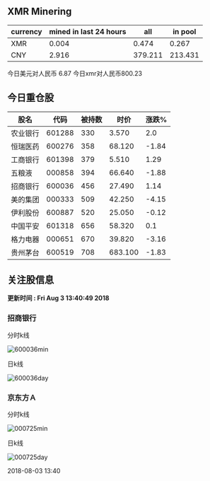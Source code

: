 ## XMR Minering

|currency|mined in last 24 hours|all|in pool|
|---|---|---|---|
|XMR|0.004|0.474|0.267|
|CNY|2.916|379.211|213.431|

今日美元对人民币 6.87	今日xmr对人民币800.23


## 今日重仓股 

|股名|代码|被持数|时价|涨跌%|
|---|---|---|---|---|
|农业银行|601288|330|3.570|2.0|
|恒瑞医药|600276|358|68.120|-1.84|
|工商银行|601398|379|5.510|1.29|
|五粮液|000858|394|66.640|-1.88|
|招商银行|600036|456|27.490|1.14|
|美的集团|000333|509|42.250|-4.15|
|伊利股份|600887|520|25.050|-0.12|
|中国平安|601318|656|58.320|0.1|
|格力电器|000651|670|39.820|-3.16|
|贵州茅台|600519|708|683.100|-1.83|

## 关注股信息
**更新时间 : Fri Aug  3 13:40:49 2018**
### 招商银行 
分时k线

![600036min](http://image.sinajs.cn/newchart/min/n/sh600036.gif)

日k线

![600036day](http://image.sinajs.cn/newchart/daily/n/sh600036.gif)

### 京东方Ａ 
分时k线

![000725min](http://image.sinajs.cn/newchart/min/n/sz000725.gif)

日k线

![000725day](http://image.sinajs.cn/newchart/daily/n/sz000725.gif)

2018-08-03 13:40